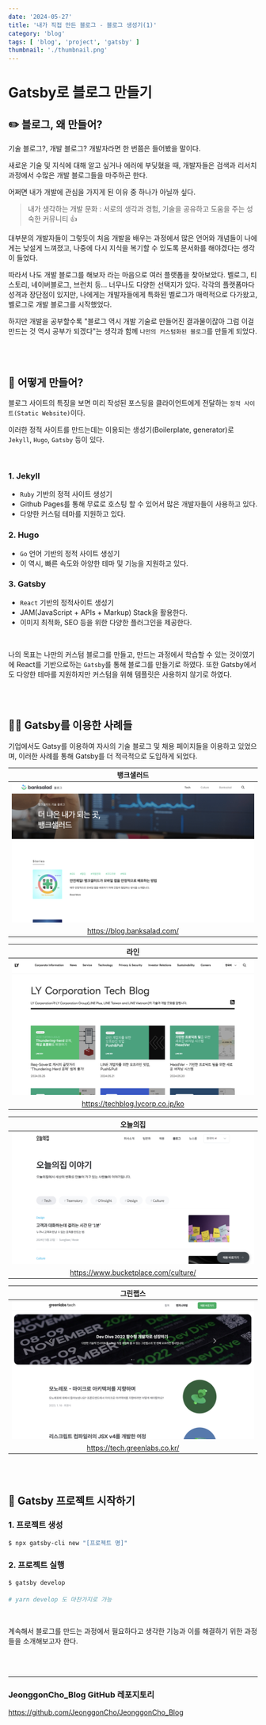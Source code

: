 ```yaml
---
date: '2024-05-27'
title: '내가 직접 만든 블로그 - 블로그 생성기(1)'
category: 'blog'
tags: [ 'blog', 'project', 'gatsby' ]
thumbnail: './thumbnail.png'
---
```


# Gatsby로 블로그 만들기

## ✏️ 블로그, 왜 만들어?

기술 블로그?, 개발 블로그? 개발자라면 한 번쯤은 들어봤을 말이다.

새로운 기술 및 지식에 대해 알고 싶거나 에러에 부딪혔을 때, 개발자들은 검색과 리서치 과정에서 수많은 개발 블로그들을 마주하곤
한다.

어쩌면 내가 개발에 관심을 가지게 된 이유 중 하나가 아닐까 싶다.

> 내가 생각하는 개발 문화 : 서로의 생각과 경험, 기술을 공유하고 도움을 주는 성숙한 커뮤니티 👍

대부분의 개발자들이 그렇듯이 처음 개발을 배우는 과정에서 많은 언어와 개념들이 나에게는 낮설게 느껴졌고, 나중에 다시 지식을 복기할 수 있도록 문서화를 해야겠다는 생각이 들었다.

따라서 나도 개발 블로그를 해보자 라는 마음으로 여러 플랫폼을 찾아보았다. 벨로그, 티스토리, 네이버블로그, 브런치 등... 너무나도 다양한 선택지가 있다.
각각의 플랫폼마다 성격과 장단점이 있지만, 나에게는 개발자들에게 특화된 벨로그가 매력적으로 다가왔고, 벨로그로 개발 블로그를 시작했었다.

하지만 개발을 공부할수록 "블로그 역시 개발 기술로 만들어진 결과물이잖아 그럼 이걸 만드는 것 역시 공부가 되겠다"는 생각과 함께 `나만의 커스텀화된 블로그`를 만들게 되었다.

<br/>
<br/>

## 🤔 어떻게 만들어?

블로그 사이트의 특징을 보면 미리 작성된 포스팅을 클라이언트에게 전달하는 `정적 사이트(Static Website)`이다.

이러한 정적 사이트를 만드는데는 이용되는 생성기(Boilerplate, generator)로 `Jekyll`, `Hugo`, `Gatsby` 등이 있다.

<br/>

### 1. Jekyll

- `Ruby` 기반의 정적 사이트 생성기
- Github Pages를 통해 무료로 호스팅 할 수 있어서 많은 개발자들이 사용하고 있다.
- 다양한 커스텀 테마를 지원하고 있다.

### 2. Hugo

- `Go` 언어 기반의 정적 사이트 생성기
- 이 역시, 빠른 속도와 아양한 테마 및 기능을 지원하고 있다.

### 3. Gatsby

- `React` 기반의 정적사이트 생성기
- JAM(JavaScript + APIs + Markup) Stack을 활용한다.
- 이미지 최적화, SEO 등을 위한 다양한 플러그인을 제공한다.

<br/>

나의 목표는 나만의 커스텀 블로그를 만들고, 만드는 과정에서 학습할 수 있는 것이였기에 React를 기반으로하는 `Gatsby`를 통해 블로그를 만들기로 하였다.
또한 Gatsby에서도 다양한 테마를 지원하지만 커스텀을 위해 템플릿은 사용하지 않기로 하였다.

<br/>
<br/>

## 🙋🏻 Gatsby를 이용한 사례들

기업에서도 Gatsy를 이용하여 자사의 기술 블로그 및 채용 페이지들을 이용하고 있었으며, 이러한 사례를 통해 Gatsby를 더 적극적으로 도입하게 되었다.

|                     뱅크샐러드                     |
|:---------------------------------------------:|
| <img src="./banksalad.png" alt="뱅크샐러드 기술블로그"> |
|          https://blog.banksalad.com/          |

|                  라인                   |
|:-------------------------------------:|
| <img src="./line.png" alt="라인 기술블로그"> |
|   https://techblog.lycorp.co.jp/ko    |

|                      오늘의집                      |
|:----------------------------------------------:|
| <img src="./bucketplace.png" alt="오늘의집 기술블로그"> |
|      https://www.bucketplace.com/culture/      |

|                     그린랩스                     |
|:--------------------------------------------:|
| <img src="./greenlabs.png" alt="그린랩스 기술블로그"> |
|        https://tech.greenlabs.co.kr/         |

<br/>
<br/>

## 🏁 Gatsby 프로젝트 시작하기

### 1. 프로젝트 생성

```bash
$ npx gatsby-cli new "[프로젝트 명]"
```

### 2. 프로젝트 실행

```bash
$ gatsby develop

# yarn develop 도 마찬가지로 가능
```

<br/>

계속해서 블로그를 만드는 과정에서 필요하다고 생각한 기능과 이를 해결하기 위한 과정들을 소개해보고자 한다.

<br/>
<br/>

---

### JeonggonCho_Blog GitHub 레포지토리

https://github.com/JeonggonCho/JeonggonCho_Blog